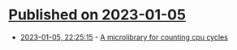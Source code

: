 # [Published on 2023-01-05](index.md)

* [2023-01-05, 22:25:15](https://lobste.rs/s/lbcptj/microlibrary_for_counting_cpu_cycles) - [A microlibrary for counting cpu cycles](https://cpucycles.cr.yp.to/)
